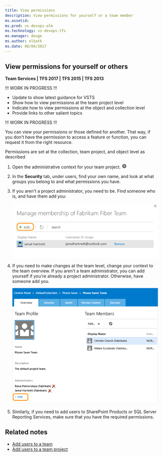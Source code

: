 ```yaml
---
title: View permissions  
description: View permissions for yourself or a team member 
ms.assetid:  
ms.prod: vs-devops-alm
ms.technology: vs-devops-tfs
ms.manager: douge
ms.author: elbatk
ms.date: 08/04/2017
---
```



## View permissions for yourself or others  

**Team Services | TFS 2017 | TFS 2015 | TFS 2013** 

!!! WORK IN PROGRESS !!! 

<!--- TO BE COMPLETED  ---> 

* Update to show latest guidance for VSTS 
* Show how to view permissions at the team project level
* Indicate how to view permissions at the object and collection level
* Provide links to other salient topics   

!!! WORK IN PROGRESS !!! 


You can view your permissions or those defined for another. That way, if you don't have the permission to access a feature or function, you can request it from the right resource. 

Permissions are set at the collection, team project, and object level as described 

1.  Open the administrative context for your team project. ![Settings icon](../_img/icons/admin-gear-icon.png)

2.  In the **Security** tab, under users, find your own name,
and look at what groups you belong to and what permissions you have.

3.  If you aren't a project administrator, you need to be. Find someone who is, and have them add you:

    ![You can add more than one person at a time](_img/add-user.png)

4.  If you need to make changes at the team level, change your context to the team overview.
If you aren't a team administrator, you can add yourself if you're already a project administrator. Otherwise, have someone add you.

    ![Team administrators](_img/add-team-administrator.png)

5.  Similarly, if you need to add users to SharePoint Products or SQL Server Reporting Services,
make sure that you have the required permissions.

## Related notes

- [Add users to a team](../work/scale/multiple-teams.md)  
- [Add users to a team project](../accounts/add-users.md)

